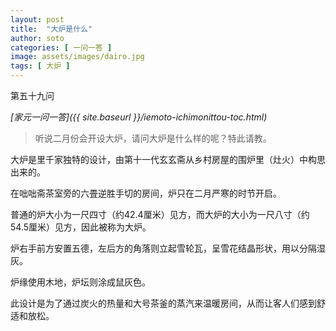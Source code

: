 ```yaml
---
layout: post
title:  "大炉是什么"
author: soto
categories: [ 一问一答 ]
image: assets/images/dairo.jpg
tags: [ 大炉 ]
---
```


第五十九问

*[家元一问一答]({{ site.baseurl }}/iemoto-ichimonittou-toc.html)*

> 听说二月份会开设大炉，请问大炉是什么样的呢？特此请教。

大炉是里千家独特的设计，由第十一代玄玄斋从乡村房屋的围炉里（灶火）中构思出来的。

在咄咄斋茶室旁的六畳逆胜手切的房间，炉只在二月严寒的时节开启。

普通的炉大小为一尺四寸（约42.4厘米）见方，而大炉的大小为一尺八寸（约54.5厘米）见方，因此被称为大炉。

炉右手前方安置五德，左后方的角落则立起雪轮瓦，呈雪花结晶形状，用以分隔湿灰。

炉缘使用木地，炉坛则涂成鼠灰色。

此设计是为了通过炭火的热量和大号茶釜的蒸汽来温暖房间，从而让客人们感到舒适和放松。